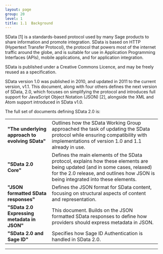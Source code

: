 ```yaml
---
layout: page
group: 20
level: 1
title: 1.1  Background
---
```


SData [1] is a standards-based protocol used by many Sage products to share information and promote 
integration.  SData is based on HTTP (Hypertext Transfer Protocol), the protocol that powers most of the 
internet traffic around the globe, and is suitable for use in Application Programming Interfaces (APIs), 
mobile applications, and for application integration.

SData is published under a Creative Commons Licence, and may be freely reused as a specification.

SData version 1.0 was published in 2010, and updated in 2011 to the current version, v1.1. This 
document, along with four others defines the next version of SData, 2.0, which focuses on simplifying the 
protocol and introduces full support for JavaScript Object Notation (JSON) [2], alongside the XML and 
Atom support introduced in SData v1.0.

The full set of documents defining SData 2.0 is:

<table>
    <tr>
        <td><strong>"The underlying approach to evolving SData"</strong></td>
        <td>Outlines how the SData Working Group approached the task of 
updating the SData protocol while ensuring compatibility with 
implementations of version 1.0 and 1.1 already in use.</td>
    </tr>
    <tr>
        <td><strong>"SData 2.0 Core"</strong></td>
        <td>Defines the main elements of the SData protocol, explains how these 
elements are being updated (and in some cases, relaxed) for the 2.0 
release, and outlines how JSON is being integrated into these elements.</td>
    </tr>
    <tr>
        <td><strong>"JSON formatted SData responses"</strong></td>
        <td>Defines the JSON format for SData content, focusing on structural 
aspects of content and representation.</td>
    </tr>
    <tr>
        <td><strong>"SData 2.0 Expressing metadata in JSON"</strong></td>
        <td>This document. Builds on the JSON formatted SData responses to 
define how providers should express metadata in JSON.</td>
    </tr>
    <tr>
        <td><strong>"SData 2.0 and Sage ID"</strong></td>
        <td>Specifies how Sage ID Authentication is handled in SData 2.0.</td>
    </tr>
</table>

***
